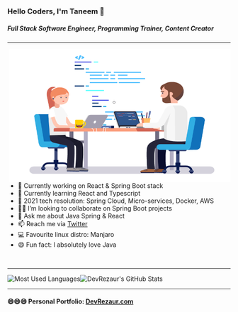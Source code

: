 ### Hello Coders, I'm Taneem 👋

##### Full Stack Software Engineer, Programming Trainer, Content Creator

---

<img align="right" alt="GIF" src="https://raw.githubusercontent.com/DevRezaur/DevRezaur/main/images/coder.gif?raw=true" width="500" height="300" />

<br />

- 🔭 Currently working on React & Spring Boot stack
- 🌱 Currently learning React and Typescript
- 🎯 2021 tech resolution: Spring Cloud, Micro-services, Docker, AWS
- 🕵️‍♂️ I’m looking to collaborate on Spring Boot projects
- 💬 Ask me about Java Spring & React
- 📫 Reach me via [Twitter](https://twitter.com/DevRezaur)
- 💻 Favourite linux distro: Manjaro
- 😄 Fun fact: I absolutely love Java

<br />

---

<img align="left" alt="Most Used Languages" src="https://github-readme-stats.vercel.app/api/top-langs/?username=DevRezaur&theme=radical" />

<img aligh="right" alt="DevRezaur's GitHub Stats" src="https://github-readme-stats.vercel.app/api?username=DevRezaur&show_icons=true&theme=radical" />

---

#### 😄😄😄 Personal Portfolio: [DevRezaur.com](http://devrezaur.com)
